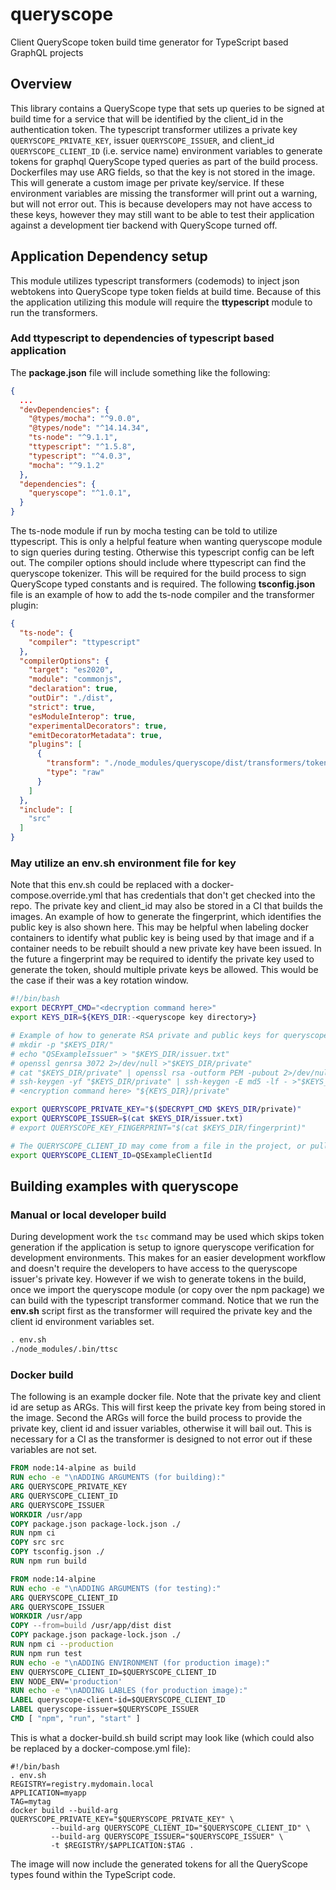 # queryscope
Client QueryScope token build time generator for TypeScript based GraphQL projects

## Overview
This library contains a QueryScope type that sets up queries to be signed at build
time for a service that will be identified by the client_id in the authentication
token. The typescript transformer utilizes a private key `QUERYSCOPE_PRIVATE_KEY`,
issuer `QUERYSCOPE_ISSUER`, and client_id `QUERYSCOPE_CLIENT_ID` (i.e. service name)
environment variables to generate tokens for graphql QueryScope typed queries as part
of the build process. Dockerfiles may use ARG fields, so that the key is not stored
in the image. This will generate a custom image per private key/service. If these
environment variables are missing the transformer will print out a warning, but will
not error out. This is because developers may not have access to these keys, however
they may still want to be able to test their application against a development tier
backend with QueryScope turned off.

## Application Dependency setup
This module utilizes typescript transformers (codemods) to inject json webtokens into
QueryScope type token fields at build time. Because of this the application utilizing
this module will require the **ttypescript** module to run the transformers.

### Add ttypescript to dependencies of typescript based application
The **package.json** file will include something like the following:
```json
{
  ...
  "devDependencies": {
    "@types/mocha": "^9.0.0",
    "@types/node": "^14.14.34",
    "ts-node": "^9.1.1",
    "ttypescript": "^1.5.8",
    "typescript": "^4.0.3",
    "mocha": "^9.1.2"
  },
  "dependencies": {
    "queryscope": "^1.0.1",
  }
}
```

The ts-node module if run by mocha testing can be told to utilize ttypescript. This
is only a helpful feature when wanting queryscope module to sign queries during
testing. Otherwise this typescript config can be left out. The compiler options
should include where ttypescript can find the queryscope tokenizer. This will be
required for the build process to sign QueryScope typed constants and is required.
The following **tsconfig.json** file is an example of how to add the ts-node
compiler and the transformer plugin:
```json
{
  "ts-node": {
    "compiler": "ttypescript"
  },
  "compilerOptions": {
    "target": "es2020",
    "module": "commonjs",
    "declaration": true,
    "outDir": "./dist",
    "strict": true,
    "esModuleInterop": true,
    "experimentalDecorators": true,
    "emitDecoratorMetadata": true,
    "plugins": [
      {
        "transform": "./node_modules/queryscope/dist/transformers/tokenizer.js",
       	"type": "raw"
      }
    ]
  },
  "include": [
    "src"
  ]
}
```

### May utilize an env.sh environment file for key
Note that this env.sh could be replaced with a docker-compose.override.yml that has
credentials that don't get checked into the repo. The private key and client_id may
also be stored in a CI that builds the images. An example of how to generate the
fingerprint, which identifies the public key is also shown here. This may be helpful
when labeling docker containers to identify what public key is being used by that
image and if a container needs to be rebuilt should a new private key have been
issued. In the future a fingerprint may be required to identify the private key used
to generate the token, should multiple private keys be allowed. This would be the
case if their was a key rotation window.
```bash
#!/bin/bash
export DECRYPT_CMD="<decryption command here>"
export KEYS_DIR=${KEYS_DIR:-<queryscope key directory>}

# Example of how to generate RSA private and public keys for queryscope module usage
# mkdir -p "$KEYS_DIR/"
# echo "QSExampleIssuer" > "$KEYS_DIR/issuer.txt"
# openssl genrsa 3072 2>/dev/null >"$KEYS_DIR/private"
# cat "$KEYS_DIR/private" | openssl rsa -outform PEM -pubout 2>/dev/null >"$KEYS_DIR/public"
# ssh-keygen -yf "$KEYS_DIR/private" | ssh-keygen -E md5 -lf - >"$KEYS_DIR/fingerprint"
# <encryption command here> "${KEYS_DIR}/private"

export QUERYSCOPE_PRIVATE_KEY="$($DECRYPT_CMD $KEYS_DIR/private)"
export QUERYSCOPE_ISSUER=$(cat $KEYS_DIR/issuer.txt)
# export QUERYSCOPE_KEY_FINGERPRINT="$(cat $KEYS_DIR/fingerprint)"

# The QUERYSCOPE_CLIENT_ID may come from a file in the project, or pulled from the package.json
export QUERYSCOPE_CLIENT_ID=QSExampleClientId
```

## Building examples with queryscope

### Manual or local developer build
During development work the `tsc` command may be used which skips token generation
if the application is setup to ignore queryscope verification for development
environments. This makes for an easier development workflow and doesn't require the
developers to have access to the queryscope issuer's private key. However if we wish
to generate tokens in the build, once we import the queryscope module (or copy over
the npm package) we can build with the typescript transformer command. Notice that
we run the **env.sh** script first as the transformer will required the private key
and the client id environment variables set.
```bash
. env.sh
./node_modules/.bin/ttsc
```

### Docker build
The following is an example docker file. Note that the private key and client id are
setup as ARGs. This will first keep the private key from being stored in the image.
Second the ARGs will force the build process to provide the private key, client id
and issuer variables, otherwise it will bail out. This is necessary for a CI as the
transformer is designed to not error out if these variables are not set.
```Dockerfile
FROM node:14-alpine as build
RUN echo -e "\nADDING ARGUMENTS (for building):"
ARG QUERYSCOPE_PRIVATE_KEY
ARG QUERYSCOPE_CLIENT_ID
ARG QUERYSCOPE_ISSUER
WORKDIR /usr/app
COPY package.json package-lock.json ./
RUN npm ci
COPY src src
COPY tsconfig.json ./
RUN npm run build

FROM node:14-alpine
RUN echo -e "\nADDING ARGUMENTS (for testing):"
ARG QUERYSCOPE_CLIENT_ID
ARG QUERYSCOPE_ISSUER
WORKDIR /usr/app
COPY --from=build /usr/app/dist dist
COPY package.json package-lock.json ./
RUN npm ci --production
RUN npm run test
RUN echo -e "\nADDING ENVIRONMENT (for production image):"
ENV QUERYSCOPE_CLIENT_ID=$QUERYSCOPE_CLIENT_ID
ENV NODE_ENV='production'
RUN echo -e "\nADDING LABLES (for production image):"
LABEL queryscope-client-id=$QUERYSCOPE_CLIENT_ID
LABEL queryscope-issuer=$QUERYSCOPE_ISSUER
CMD [ "npm", "run", "start" ]
```

This is what a docker-build.sh build script may look like (which could also be replaced by a docker-compose.yml file):
```
#!/bin/bash
. env.sh
REGISTRY=registry.mydomain.local
APPLICATION=myapp
TAG=mytag
docker build --build-arg QUERYSCOPE_PRIVATE_KEY="$QUERYSCOPE_PRIVATE_KEY" \
	     --build-arg QUERYSCOPE_CLIENT_ID="$QUERYSCOPE_CLIENT_ID" \
	     --build-arg QUERYSCOPE_ISSUER="$QUERYSCOPE_ISSUER" \
	     -t $REGISTRY/$APPLICATION:$TAG .
```
The image will now include the generated tokens for all the QueryScope types found within the TypeScript code.
